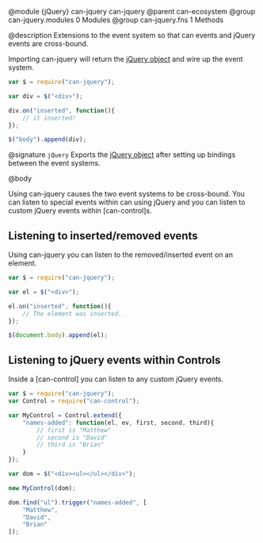 @module {jQuery} can-jquery can-jquery
@parent can-ecosystem
@group can-jquery.modules 0 Modules
@group can-jquery.fns 1 Methods

@description Extensions to the event system so that can events and jQuery events are cross-bound.

Importing can-jquery will return the [jQuery object](http://api.jquery.com/jquery/) and wire up the event system.

```js
var $ = require("can-jquery");

var div = $("<div>");

div.on("inserted", function(){
	// it inserted!
});

$("body").append(div);
```

@signature `jQuery` Exports the [jQuery object](http://api.jquery.com/jquery/) after setting up bindings between the event systems.

@body

Using can-jquery causes the two event systems to be cross-bound. You can listen to special events within can using jQuery and you can listen to custom jQuery events within [can-control]s.

## Listening to inserted/removed events

Using can-jquery you can listen to the removed/inserted event on an element.

```js
var $ = require("can-jquery");

var el = $("<div>");

el.on("inserted", function(){
	// The element was inserted.
});

$(document.body).append(el);
```

## Listening to jQuery events within Controls

Inside a [can-control] you can listen to any custom jQuery events.

```js
var $ = require("can-jquery");
var Control = require("can-control");

var MyControl = Control.extend({
	"names-added": function(el, ev, first, second, third){
		// first is "Matthew"
		// second is "David"
		// third is "Brian"
	}
});

var dom = $("<div><ul></ul></div>");

new MyControl(dom);

dom.find("ul").trigger("names-added", [
	"Matthew",
	"David",
	"Brian"
]);
```
